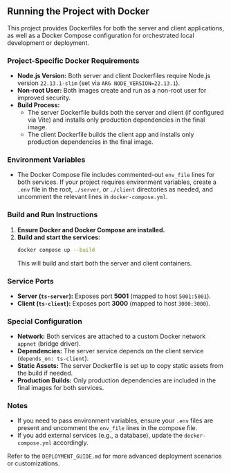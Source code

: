 ## Running the Project with Docker

This project provides Dockerfiles for both the server and client applications, as well as a Docker Compose configuration for orchestrated local development or deployment.

### Project-Specific Docker Requirements
- **Node.js Version:** Both server and client Dockerfiles require Node.js version `22.13.1-slim` (set via `ARG NODE_VERSION=22.13.1`).
- **Non-root User:** Both images create and run as a non-root user for improved security.
- **Build Process:**
  - The server Dockerfile builds both the server and client (if configured via Vite) and installs only production dependencies in the final image.
  - The client Dockerfile builds the client app and installs only production dependencies in the final image.

### Environment Variables
- The Docker Compose file includes commented-out `env_file` lines for both services. If your project requires environment variables, create a `.env` file in the root, `./server`, or `./client` directories as needed, and uncomment the relevant lines in `docker-compose.yml`.

### Build and Run Instructions
1. **Ensure Docker and Docker Compose are installed.**
2. **Build and start the services:**
   ```sh
   docker compose up --build
   ```
   This will build and start both the server and client containers.

### Service Ports
- **Server (`ts-server`):** Exposes port **5001** (mapped to host `5001:5001`).
- **Client (`ts-client`):** Exposes port **3000** (mapped to host `3000:3000`).

### Special Configuration
- **Network:** Both services are attached to a custom Docker network `appnet` (bridge driver).
- **Dependencies:** The server service depends on the client service (`depends_on: ts-client`).
- **Static Assets:** The server Dockerfile is set up to copy static assets from the build if needed.
- **Production Builds:** Only production dependencies are included in the final images for both services.

### Notes
- If you need to pass environment variables, ensure your `.env` files are present and uncomment the `env_file` lines in the compose file.
- If you add external services (e.g., a database), update the `docker-compose.yml` accordingly.

Refer to the `DEPLOYMENT_GUIDE.md` for more advanced deployment scenarios or customizations.
